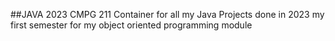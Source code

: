 ##JAVA 2023 CMPG 211
Container for all my Java Projects done in 2023 my first semester for my object oriented programming module
